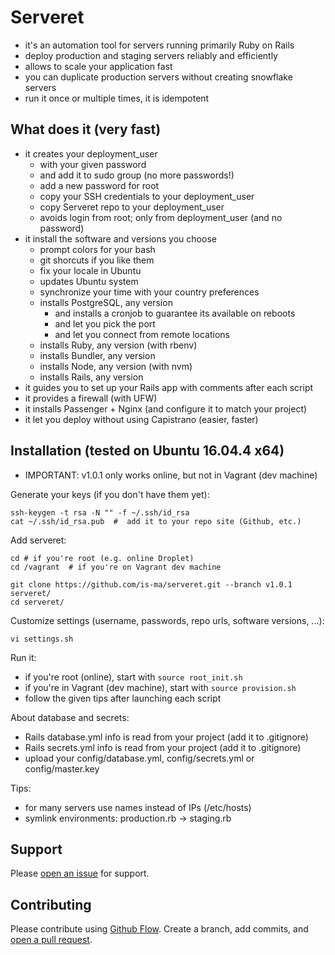 # Serveret
- it's an automation tool for servers running primarily Ruby on Rails
- deploy production and staging servers reliably and efficiently
- allows to scale your application fast
- you can duplicate production servers without creating snowflake servers
- run it once or multiple times, it is idempotent


## What does it (very fast)
- it creates your deployment_user
  * with your given password
  * and add it to sudo group (no more passwords!)
  * add a new password for root
  * copy your SSH credentials to your deployment_user
  * copy Serveret repo to your deployment_user
  * avoids login from root; only from deployment_user (and no password)
- it install the software and versions you choose
  * prompt colors for your bash
  * git shorcuts if you like them
  * fix your locale in Ubuntu
  * updates Ubuntu system
  * synchronize your time with your country preferences
  * installs PostgreSQL, any version
    - and installs a cronjob to guarantee its available on reboots
    - and let you pick the port
    - and let you connect from remote locations
  * installs Ruby, any version (with rbenv)
  * installs Bundler, any version
  * installs Node, any version (with nvm)
  * installs Rails, any version
- it guides you to set up your Rails app with comments after each script
- it provides a firewall (with UFW)
- it installs Passenger + Nginx (and configure it to match your project)
- it let you deploy without using Capistrano (easier, faster)


## Installation (tested on Ubuntu 16.04.4 x64)
* IMPORTANT: v1.0.1 only works online, but not in Vagrant (dev machine)

Generate your keys (if you don't have them yet):
```
ssh-keygen -t rsa -N "" -f ~/.ssh/id_rsa
cat ~/.ssh/id_rsa.pub  #  add it to your repo site (Github, etc.)
```

Add serveret:
```
cd # if you're root (e.g. online Droplet)
cd /vagrant  # if you're on Vagrant dev machine

git clone https://github.com/is-ma/serveret.git --branch v1.0.1 serveret/
cd serveret/
```

Customize settings (username, passwords, repo urls, software versions, ...):
```
vi settings.sh
```

Run it:
* if you're root (online), start with ```source root_init.sh```
* if you're in Vagrant (dev machine), start with ```source provision.sh```
* follow the given tips after launching each script

About database and secrets:
  - Rails database.yml info is read from your project (add it to .gitignore)
  - Rails secrets.yml info is read from your project (add it to .gitignore)
  - upload your config/database.yml, config/secrets.yml or config/master.key

Tips:
 - for many servers use names instead of IPs (/etc/hosts)
 - symlink environments: production.rb -> staging.rb


## Support

Please [open an issue](https://github.com/is-ma/serveret/issues/new) for support.


## Contributing

Please contribute using [Github Flow](https://guides.github.com/introduction/flow/). Create a branch, add commits, and [open a pull request](https://github.com/is-ma/serveret/compare/).
